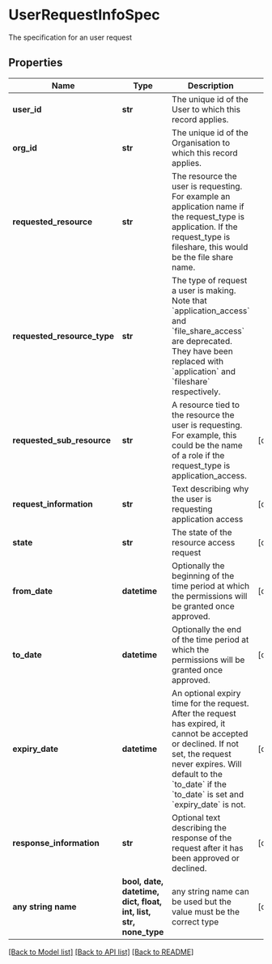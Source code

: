 # UserRequestInfoSpec

The specification for an user request

## Properties
Name | Type | Description | Notes
------------ | ------------- | ------------- | -------------
**user_id** | **str** | The unique id of the User to which this record applies.  | 
**org_id** | **str** | The unique id of the Organisation to which this record applies.  | 
**requested_resource** | **str** | The resource the user is requesting. For example an application name if the request_type is application. If the request_type is fileshare, this would be the file share name.  | 
**requested_resource_type** | **str** | The type of request a user is making. Note that &#x60;application_access&#x60; and &#x60;file_share_access&#x60; are deprecated. They have been replaced with &#x60;application&#x60; and &#x60;fileshare&#x60; respectively.  | 
**requested_sub_resource** | **str** | A resource tied to the resource the user is requesting. For example, this could be the name of a role if the request_type is application_access.  | [optional] 
**request_information** | **str** | Text describing why the user is requesting application access | [optional] 
**state** | **str** | The state of the resource access request | [optional] 
**from_date** | **datetime** | Optionally the beginning of the time period at which the permissions will be granted once approved.  | [optional] 
**to_date** | **datetime** | Optionally the end of the time period at which the permissions will be granted once approved.  | [optional] 
**expiry_date** | **datetime** | An optional expiry time for the request. After the request has expired, it cannot be accepted or declined. If not set, the request never expires. Will default to the &#x60;to_date&#x60; if the &#x60;to_date&#x60; is set and &#x60;expiry_date&#x60; is not.  | [optional] 
**response_information** | **str** | Optional text describing the response of the request after it has been approved or declined. | [optional] 
**any string name** | **bool, date, datetime, dict, float, int, list, str, none_type** | any string name can be used but the value must be the correct type | [optional]

[[Back to Model list]](../README.md#documentation-for-models) [[Back to API list]](../README.md#documentation-for-api-endpoints) [[Back to README]](../README.md)


